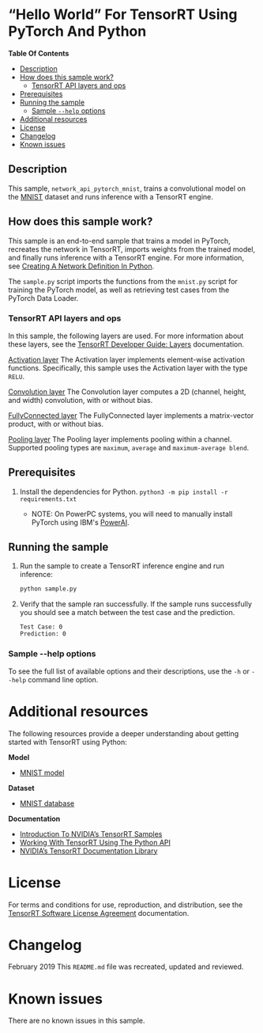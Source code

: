 # “Hello World” For TensorRT Using PyTorch And Python


**Table Of Contents**
- [Description](#description)
- [How does this sample work?](#how-does-this-sample-work)
	* [TensorRT API layers and ops](#tensorrt-api-layers-and-ops)
- [Prerequisites](#prerequisites)
- [Running the sample](#running-the-sample)
	* [Sample `--help` options](#sample-help-options)
- [Additional resources](#additional-resources)
- [License](#license)
- [Changelog](#changelog)
- [Known issues](#known-issues)

## Description

This sample, `network_api_pytorch_mnist`, trains a convolutional model on the [MNIST](http://yann.lecun.com/exdb/mnist/) dataset and runs inference with a TensorRT engine.

## How does this sample work?

This sample is an end-to-end sample that trains a model in PyTorch, recreates the network in TensorRT, imports weights from the trained model, and finally runs inference with a TensorRT engine. For more information, see [Creating A Network Definition In Python](https://docs.nvidia.com/deeplearning/sdk/tensorrt-developer-guide/index.html#network_python).

The `sample.py` script imports the functions from the `mnist.py` script for training the PyTorch model, as well as retrieving test cases from the PyTorch Data Loader.

### TensorRT API layers and ops

In this sample, the following layers are used. For more information about these layers, see the [TensorRT Developer Guide: Layers](https://docs.nvidia.com/deeplearning/sdk/tensorrt-developer-guide/index.html#layers) documentation.

[Activation layer](https://docs.nvidia.com/deeplearning/sdk/tensorrt-developer-guide/index.html#activation-layer)
The Activation layer implements element-wise activation functions. Specifically, this sample uses the Activation layer with the type `RELU`.

[Convolution layer](https://docs.nvidia.com/deeplearning/sdk/tensorrt-developer-guide/index.html#convolution-layer)
The Convolution layer computes a 2D (channel, height, and width) convolution, with or without bias.

[FullyConnected layer](https://docs.nvidia.com/deeplearning/sdk/tensorrt-developer-guide/index.html#fullyconnected-layer)
The FullyConnected layer implements a matrix-vector product, with or without bias.

[Pooling layer](https://docs.nvidia.com/deeplearning/sdk/tensorrt-developer-guide/index.html#pooling-layer)
The Pooling layer implements pooling within a channel. Supported pooling types are `maximum`, `average` and `maximum-average blend`.

## Prerequisites

1. Install the dependencies for Python.
	`python3 -m pip install -r requirements.txt`

    * NOTE: On PowerPC systems, you will need to manually install PyTorch using IBM's [PowerAI](https://www.ibm.com/support/knowledgecenter/SS5SF7_1.6.0/navigation/pai_install.htm).

## Running the sample

1.  Run the sample to create a TensorRT inference engine and run inference:
	```bash
    python sample.py
    ```

2.  Verify that the sample ran successfully. If the sample runs successfully you should see a match between the test case and the prediction.
	 ```
	Test Case: 0
	Prediction: 0
	```

### Sample --help options

To see the full list of available options and their descriptions, use the `-h` or `--help` command line option.

# Additional resources

The following resources provide a deeper understanding about getting started with TensorRT using Python:

**Model**
- [MNIST model](https://github.com/pytorch/examples/tree/master/mnist)

**Dataset**
- [MNIST database](http://yann.lecun.com/exdb/mnist/)

**Documentation**
- [Introduction To NVIDIA’s TensorRT Samples](https://docs.nvidia.com/deeplearning/sdk/tensorrt-sample-support-guide/index.html#samples)
- [Working With TensorRT Using The Python API](https://docs.nvidia.com/deeplearning/sdk/tensorrt-developer-guide/index.html#python_topics)
- [NVIDIA’s TensorRT Documentation Library](https://docs.nvidia.com/deeplearning/sdk/tensorrt-archived/index.html)

# License

For terms and conditions for use, reproduction, and distribution, see the [TensorRT Software License Agreement](https://docs.nvidia.com/deeplearning/sdk/tensorrt-sla/index.html) documentation.


# Changelog

February 2019
This `README.md` file was recreated, updated and reviewed.


# Known issues

There are no known issues in this sample.
